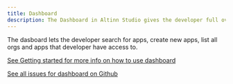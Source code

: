 ```yaml
---
title: Dashboard
description: The Dashboard in Altinn Studio gives the developer full overview over apps
---
```


The dasboard lets the developer search for apps, create new apps, list all orgs and apps that developer have access to.

[See Getting started for more info on how to use dashboard](https://docs.altinn.studio/getting-started/app-creation/create-app/)

[See all issues for dashboard on Github](https://github.com/Altinn/altinn-studio/labels/dashboard)